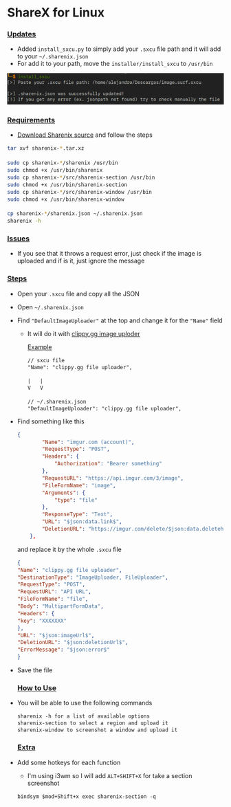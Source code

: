 # ShareX for Linux

### <ins>Updates
* Added `install_sxcu.py` to simply add your `.sxcu` file path and it will add to your `~/.sharenix.json`
* For add it to your path, move the `installer/install_sxcu` to `/usr/bin`

![Prev](https://raw.githubusercontent.com/alejandromume/sharex-for-linux/main/installer/20203.png)


### <ins>Requirements

* [Download Sharenix source](https://github.com/Francesco149/sharenix/releases) and follow the steps

```bash
tar xvf sharenix-*.tar.xz

sudo cp sharenix-*/sharenix /usr/bin
sudo chmod +x /usr/bin/sharenix
sudo cp sharenix-*/src/sharenix-section /usr/bin
sudo chmod +x /usr/bin/sharenix-section
sudo cp sharenix-*/src/sharenix-window /usr/bin
sudo chmod +x /usr/bin/sharenix-window 

cp sharenix-*/sharenix.json ~/.sharenix.json
sharenix -h
```

### <ins>Issues
 
 * If you see that it throws a request error, just check if the image is uploaded and if is it, just ignore the message

### <ins>Steps

* Open your `.sxcu` file and copy all the JSON 
* Open `~/.sharenix.json`
* Find `"DefaultImageUploader"` at the top and change it for the `"Name"` field 
  * It will do it with [clippy.gg image uploder](https://clippy.gg) 

    <ins>Example

    ```
    // sxcu file
    "Name": "clippy.gg file uploader",

    |   |
    V   V

    // ~/.sharenix.json
    "DefaultImageUploader": "clippy.gg file uploader",
    ```

* Find something like this

    ```json
    {
            "Name": "imgur.com (account)",
            "RequestType": "POST",
            "Headers": {
                "Authorization": "Bearer something"
            },
            "RequestURL": "https://api.imgur.com/3/image",
            "FileFormName": "image",
            "Arguments": {
                "type": "file"
            },
            "ResponseType": "Text",
            "URL": "$json:data.link$",
            "DeletionURL": "https://imgur.com/delete/$json:data.deletehash$"
        },
    ```

    and replace it by the whole `.sxcu` file

    ```json
    {
  "Name": "clippy.gg file uploader",
  "DestinationType": "ImageUploader, FileUploader",
  "RequestType": "POST",
  "RequestURL": "API URL",
  "FileFormName": "file",
  "Body": "MultipartFormData",
  "Headers": {
    "key": "XXXXXXX"
  },
  "URL": "$json:imageUrl$",
  "DeletionURL": "$json:deletionUrl$",
  "ErrorMessage": "$json:error$"
    }
    ```

* Save the file 


    ### <ins>How to Use

* You will be able to use the following commands

    ```
    sharenix -h for a list of available options
    sharenix-section to select a region and upload it
    sharenix-window to screenshot a window and upload it
    ```

    ### <ins>Extra

* Add some hotkeys for each function
  * I'm using i3wm so I will add `ALT+SHIFT+X` for take a section screenshot
  
  ```
  bindsym $mod+Shift+x exec sharenix-section -q
  ```

